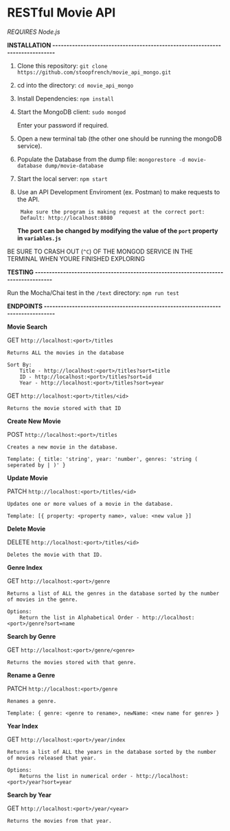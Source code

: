 # RESTful Movie API

*REQUIRES Node.js*

**INSTALLATION -----------------------------------------------------------------------------**

1. Clone this repository:
	`git clone https://github.com/stoopfrench/movie_api_mongo.git`
2. cd into the directory:
	`cd movie_api_mongo`
3. Install Dependencies:
	`npm install`
4. Start the MongoDB client:
	`sudo mongod`

	Enter your password if required.
5. Open a new terminal tab (the other one should be running the mongoDB service).
6. Populate the Database from the dump file:
	`mongorestore -d movie-database dump/movie-database`
7. Start the local server:
	`npm start`
8. Use an API Development Enviroment (ex. Postman) to make requests to the API.
		
		Make sure the program is making request at the correct port:
		Default: http://localhost:8080
	**The port can be changed by modifying the value of the `port` property in `variables.js`**

BE SURE TO CRASH OUT (`^C`) OF THE MONGOD SERVICE IN THE TERMINAL WHEN YOURE FINISHED EXPLORING

**TESTING -----------------------------------------------------------------------------------**

Run the Mocha/Chai test in the `/text` directory: `npm run test`

**ENDPOINTS --------------------------------------------------------------------------------**

**Movie Search**

GET `http://localhost:<port>/titles`
 	
 	Returns ALL the movies in the database

	Sort By:
		Title - http://localhost:<port>/titles?sort=title
		ID - http://localhost:<port>/titles?sort=id
		Year - http://localhost:<port>/titles?sort=year


GET `http://localhost:<port>/titles/<id>`
 	
 	Returns the movie stored with that ID

**Create New Movie**

POST `http://localhost:<port>/titles`
	
	Creates a new movie in the database.
	
	Template: { title: 'string', year: 'number', genres: 'string ( seperated by | )' }

**Update Movie**

PATCH `http://localhost:<port>/titles/<id>`
	
	Updates one or more values of a movie in the database.
	
	Template: [{ property: <property name>, value: <new value }]

**Delete Movie**

DELETE `http://localhost:<port>/titles/<id>`

	Deletes the movie with that ID.

**Genre Index**

GET `http://localhost:<port>/genre`
	
	Returns a list of ALL the genres in the database sorted by the number of movies in the genre.

	Options:
		Return the list in Alphabetical Order - http://localhost:<port>/genre?sort=name

**Search by Genre**

GET `http://localhost:<port>/genre/<genre>`
	
	Returns the movies stored with that genre.

**Rename a Genre**

PATCH `http://localhost:<port>/genre`

	Renames a genre.

	Template: { genre: <genre to rename>, newName: <new name for genre> }

**Year Index**

GET `http://localhost:<port>/year/index`

	Returns a list of ALL the years in the database sorted by the number of movies released that year.

	Options:
		Returns the list in numerical order - http://localhost:<port>/year?sort=year

**Search by Year**

GET `http://localhost:<port>/year/<year>`
	
	Returns the movies from that year.





